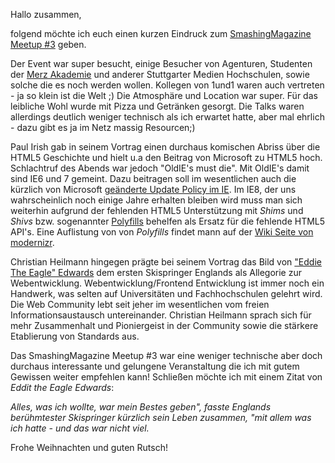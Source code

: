 Hallo zusammen,

folgend möchte ich euch einen kurzen Eindruck zum [SmashingMagazine](http://www.smashingmagazine.com/) [Meetup #3](http://www.meetup.com/The-SmashingMagazine-Meetup/events/42026332/) geben.

Der Event war super besucht, einige Besucher von Agenturen, Studenten der [Merz Akademie](http://www.merz-akademie.de/cms/) und anderer Stuttgarter Medien Hochschulen, sowie solche die es noch werden wollen. Kollegen von 1und1 waren auch vertreten - ja so klein ist die Welt ;)
Die Atmosphäre und Location war super. Für das leibliche Wohl wurde mit Pizza und Getränken gesorgt. Die Talks waren allerdings deutlich weniger technisch als ich erwartet hatte, aber mal ehrlich - dazu gibt es ja im Netz massig Resourcen;)

Paul Irish gab in seinem Vortrag einen durchaus komischen Abriss über die HTML5 Geschichte und hielt u.a den Beitrag von Microsoft zu HTML5 hoch.
Schlachtruf des Abends war jedoch "OldIE's must die". Mit OldIE's damit sind IE6 und 7 gemeint. Dazu beitragen soll im wesentlichen auch die kürzlich von Microsoft [geänderte Update Policy im IE](http://www.geek.com/articles/geek-pick/microsoft-decides-to-automatically-update-internet-explorer-for-everyone-20111215). Im IE8, der uns wahrscheinlich noch einige Jahre erhalten bleiben wird muss man sich weiterhin aufgrund der fehlenden HTML5 Unterstützung mit *Shims* und *Shivs* bzw. sogenannter [Polyfills](http://remysharp.com/2010/10/08/what-is-a-polyfill/) behelfen als Ersatz für die fehlende HTML5 API's. Eine Auflistung von von *Polyfills* findet mann auf der [Wiki Seite von modernizr](https://github.com/Modernizr/Modernizr/wiki/HTML5-Cross-browser-Polyfills).

Christian Heilmann hingegen prägte bei seinem Vortrag das Bild von ["Eddie The Eagle" Edwards](http://www.maustaste.de/wp-content/uploads/2007/01/eddie-the-eagle.jpg) dem ersten Skispringer Englands als Allegorie zur Webentwicklung. Webentwicklung/Frontend Entwicklung ist immer noch ein Handwerk, was selten auf Universitäten und Fachhochschulen gelehrt wird. Die Web Community lebt seit jeher im wesentlichen vom freien Informationsaustausch untereinander. Christian Heilmann sprach sich für mehr Zusammenhalt und Pioniergeist in der Community sowie die stärkere Etablierung von Standards aus.

Das SmashingMagazine Meetup #3 war eine weniger technische aber doch durchaus interessante und gelungene Veranstaltung die ich mit gutem Gewissen weiter empfehlen kann! Schließen möchte ich mit einem Zitat von *Eddit the Eagle Edwards*: 

*Alles, was ich wollte, war mein Bestes geben", fasste Englands berühmtester Skispringer kürzlich sein Leben zusammen, "mit allem was ich hatte - und das war nicht viel.* 

Frohe Weihnachten und guten Rutsch!
